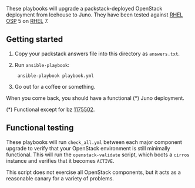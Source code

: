 These playbooks will upgrade a packstack-deployed OpenStack deployment
from Icehouse to Juno.  They have been tested against [RHEL OSP][] 5 on
[RHEL][] 7.

[rhel osp]: http://www.redhat.com/en/technologies/linux-platforms/openstack-platform
[rhel]: http://www.redhat.com/en/technologies/linux-platforms/enterprise-linux

## Getting started

1. Copy your packstack answers file into this directory as `answers.txt`.
1. Run `ansible-playbook`:

        ansible-playbook playbook.yml

1. Go out for a coffee or something.

When you come back, you should have a functional (*) Juno deployment.

(*) Functional except for bz [1175502][].

[1175502]: https://bugzilla.redhat.com/show_bug.cgi?id=1175502

## Functional testing

These playbooks will run `check_all.yml` between each major component
upgrade to verify that your OpenStack environment is still minimally
functional.  This will run the `openstack-validate` script, which
boots a `cirros` instance and verifies that it becomes `ACTIVE`.

This script does not exercise all OpenStack components, but it
acts as a reasonable canary for a variety of problems.

